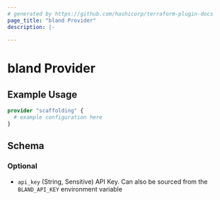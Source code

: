 ```yaml
---
# generated by https://github.com/hashicorp/terraform-plugin-docs
page_title: "bland Provider"
description: |-
  
---
```


# bland Provider



## Example Usage

```terraform
provider "scaffolding" {
  # example configuration here
}
```

<!-- schema generated by tfplugindocs -->
## Schema

### Optional

- `api_key` (String, Sensitive) API Key.  Can also be sourced from the `BLAND_API_KEY` environment variable
